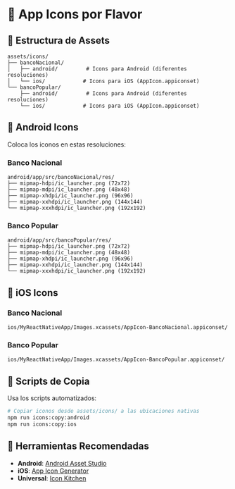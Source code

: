 # 🎨 App Icons por Flavor

## 📁 Estructura de Assets

```
assets/icons/
├── bancoNacional/
│   ├── android/         # Icons para Android (diferentes resoluciones)
│   └── ios/            # Icons para iOS (AppIcon.appiconset)
└── bancoPopular/
    ├── android/         # Icons para Android (diferentes resoluciones)
    └── ios/            # Icons para iOS (AppIcon.appiconset)
```

## 📱 Android Icons

Coloca los iconos en estas resoluciones:

### Banco Nacional
```
android/app/src/bancoNacional/res/
├── mipmap-hdpi/ic_launcher.png (72x72)
├── mipmap-mdpi/ic_launcher.png (48x48)
├── mipmap-xhdpi/ic_launcher.png (96x96)
├── mipmap-xxhdpi/ic_launcher.png (144x144)
└── mipmap-xxxhdpi/ic_launcher.png (192x192)
```

### Banco Popular
```
android/app/src/bancoPopular/res/
├── mipmap-hdpi/ic_launcher.png (72x72)
├── mipmap-mdpi/ic_launcher.png (48x48)
├── mipmap-xhdpi/ic_launcher.png (96x96)
├── mipmap-xxhdpi/ic_launcher.png (144x144)
└── mipmap-xxxhdpi/ic_launcher.png (192x192)
```

## 🍎 iOS Icons

### Banco Nacional
```
ios/MyReactNativeApp/Images.xcassets/AppIcon-BancoNacional.appiconset/
```

### Banco Popular
```
ios/MyReactNativeApp/Images.xcassets/AppIcon-BancoPopular.appiconset/
```

## 🔄 Scripts de Copia

Usa los scripts automatizados:
```bash
# Copiar iconos desde assets/icons/ a las ubicaciones nativas
npm run icons:copy:android
npm run icons:copy:ios
```

## 🎨 Herramientas Recomendadas

- **Android**: [Android Asset Studio](https://romannurik.github.io/AndroidAssetStudio/)
- **iOS**: [App Icon Generator](https://appicon.co/)
- **Universal**: [Icon Kitchen](https://icon.kitchen/)